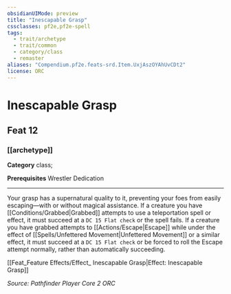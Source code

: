 ```yaml
---
obsidianUIMode: preview
title: "Inescapable Grasp"
cssclasses: pf2e,pf2e-spell
tags:
  - trait/archetype
  - trait/common
  - category/class
  - remaster
aliases: "Compendium.pf2e.feats-srd.Item.UxjAszOYAhUvCDt2"
license: ORC
---
```

# Inescapable Grasp
## Feat 12
### [[archetype]]

**Category** class; 



**Prerequisites** Wrestler Dedication
* * *
Your grasp has a supernatural quality to it, preventing your foes from easily escaping—with or without magical assistance. If a creature you have [[Conditions/Grabbed|Grabbed]] attempts to use a teleportation spell or effect, it must succeed at a `DC 15 Flat check` or the spell fails. If a creature you have grabbed attempts to [[Actions/Escape|Escape]] while under the effect of [[Spells/Unfettered Movement|Unfettered Movement]] or a similar effect, it must succeed at a `DC 15 Flat check` or be forced to roll the Escape attempt normally, rather than automatically succeeding.

[[Feat_Feature Effects/Effect_ Inescapable Grasp|Effect: Inescapable Grasp]]

*Source: Pathfinder Player Core 2*
*ORC*